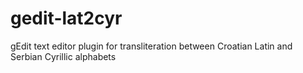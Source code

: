 # gedit-lat2cyr
gEdit text editor plugin for transliteration between Croatian Latin and Serbian Cyrillic alphabets

